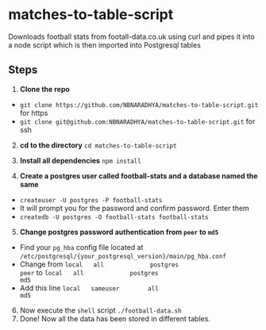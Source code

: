 # matches-to-table-script

Downloads football stats from footall-data.co.uk using curl and pipes it into a node script which is then imported into Postgresql tables


## Steps

1.  **Clone the repo**
  - `git clone https://github.com/NBNARADHYA/matches-to-table-script.git` for https
  - `git clone git@github.com:NBNARADHYA/matches-to-table-script.git` for ssh

2.  **cd to the directory**
    `cd matches-to-table-script`
    
3.  **Install all dependencies**
    `npm install`
    
4.  **Create a postgres user called football-stats and a database named the same**
  - `createuser -U postgres -P football-stats`
  - It will prompt you for the password and confirm password. Enter them
  - `createdb -U postgres -O football-stats football-stats`
5.  **Change postgres password authentication from `peer` to `md5`**
  - Find your `pg_hba` config file located at `/etc/postgresql/{your_postgresql_version}/main/pg_hba.conf`
  - Change from `local   all             postgres                                peer` to `local   all             postgres                                md5`
  - Add this line `local   sameuser        all                                     md5`
6.  Now execute the `shell` script `./football-data.sh`
7. Done! Now all the data has been stored in different tables.
